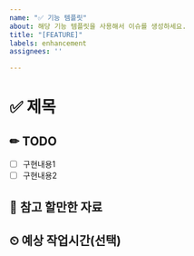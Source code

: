 ```yaml
---
name: "✅ 기능 템플릿"
about: 해당 기능 템플릿을 사용해서 이슈를 생성하세요.
title: "[FEATURE]"
labels: enhancement
assignees: ''

---
```


# ✅ 제목

## ✏ TODO
- [ ] 구현내용1
- [ ] 구현내용2

## 📖 참고 할만한 자료

## ⏲ 예상 작업시간(선택)
